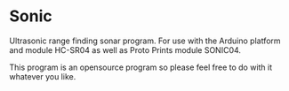 # Sonic
Ultrasonic range finding sonar program. For use with the Arduino platform and module HC-SR04 as well as Proto Prints module SONIC04.

This program is an opensource program so please feel free to do with it whatever you like.

